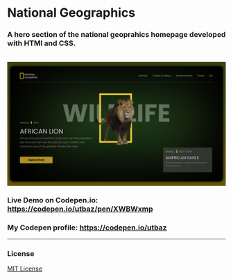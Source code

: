 # National Geographics

### A hero section of the national geoprahics homepage developed with HTMl and CSS.
<br/>
<img align="center" src="https://github.com/Uzafar90/NatGeo/blob/master/natgeo.png"/>
<br/>

### Live Demo on Codepen.io:  https://codepen.io/utbaz/pen/XWBWxmp

### My Codepen profile:  https://codepen.io/utbaz

<hr/>

### License
[MIT License](LICENSE)
